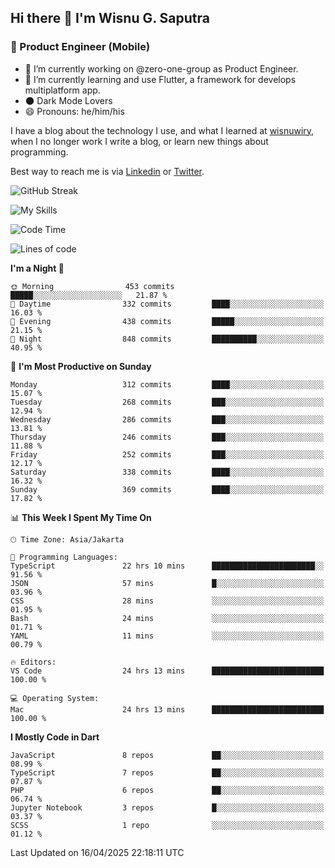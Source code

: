 ## Hi there 👋 I'm Wisnu G. Saputra

### :mobile_phone_off: Product Engineer (Mobile)

- 🔭 I’m currently working on @zero-one-group as Product Engineer.
- 🌱 I’m currently learning and use Flutter, a framework for develops multiplatform app.
- 🌑 Dark Mode Lovers
- 😄 Pronouns: he/him/his

I have a blog about the technology I use, and what I learned at [wisnuwiry](https://wisnuwiry.space/), when I no longer work I write a blog, or learn new things about programming.

Best way to reach me is via [Linkedin](https://www.linkedin.com/in/wisnu-saputra/) or [Twitter](https://twitter.com/wisnuwiry).

![GitHub Streak](https://streak-stats.demolab.com?user=wisnuwiry&theme=dark&hide_border=true)

![My Skills](https://skillicons.dev/icons?i=dart,flutter,kotlin,swift,go,js,css,neovim,git,linux&perline=5)

<!--START_SECTION:waka-->
![Code Time](http://img.shields.io/badge/Code%20Time-1%2C824%20hrs%2041%20mins-blue)

![Lines of code](https://img.shields.io/badge/From%20Hello%20World%20I%27ve%20Written-4.0%20million%20lines%20of%20code-blue)

**I'm a Night 🦉** 

```text
🌞 Morning                453 commits         █████░░░░░░░░░░░░░░░░░░░░   21.87 % 
🌆 Daytime                332 commits         ████░░░░░░░░░░░░░░░░░░░░░   16.03 % 
🌃 Evening                438 commits         █████░░░░░░░░░░░░░░░░░░░░   21.15 % 
🌙 Night                  848 commits         ██████████░░░░░░░░░░░░░░░   40.95 % 
```
📅 **I'm Most Productive on Sunday** 

```text
Monday                   312 commits         ████░░░░░░░░░░░░░░░░░░░░░   15.07 % 
Tuesday                  268 commits         ███░░░░░░░░░░░░░░░░░░░░░░   12.94 % 
Wednesday                286 commits         ███░░░░░░░░░░░░░░░░░░░░░░   13.81 % 
Thursday                 246 commits         ███░░░░░░░░░░░░░░░░░░░░░░   11.88 % 
Friday                   252 commits         ███░░░░░░░░░░░░░░░░░░░░░░   12.17 % 
Saturday                 338 commits         ████░░░░░░░░░░░░░░░░░░░░░   16.32 % 
Sunday                   369 commits         ████░░░░░░░░░░░░░░░░░░░░░   17.82 % 
```


📊 **This Week I Spent My Time On** 

```text
🕑︎ Time Zone: Asia/Jakarta

💬 Programming Languages: 
TypeScript               22 hrs 10 mins      ███████████████████████░░   91.56 % 
JSON                     57 mins             █░░░░░░░░░░░░░░░░░░░░░░░░   03.96 % 
CSS                      28 mins             ░░░░░░░░░░░░░░░░░░░░░░░░░   01.95 % 
Bash                     24 mins             ░░░░░░░░░░░░░░░░░░░░░░░░░   01.71 % 
YAML                     11 mins             ░░░░░░░░░░░░░░░░░░░░░░░░░   00.79 % 

🔥 Editors: 
VS Code                  24 hrs 13 mins      █████████████████████████   100.00 % 

💻 Operating System: 
Mac                      24 hrs 13 mins      █████████████████████████   100.00 % 
```

**I Mostly Code in Dart** 

```text
JavaScript               8 repos             ██░░░░░░░░░░░░░░░░░░░░░░░   08.99 % 
TypeScript               7 repos             ██░░░░░░░░░░░░░░░░░░░░░░░   07.87 % 
PHP                      6 repos             ██░░░░░░░░░░░░░░░░░░░░░░░   06.74 % 
Jupyter Notebook         3 repos             █░░░░░░░░░░░░░░░░░░░░░░░░   03.37 % 
SCSS                     1 repo              ░░░░░░░░░░░░░░░░░░░░░░░░░   01.12 % 
```




 Last Updated on 16/04/2025 22:18:11 UTC
<!--END_SECTION:waka-->
